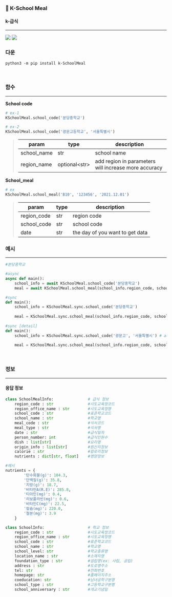 <h3> 🍞 K-School Meal </h3>

<h4>k-급식</h4> 

---
[![](https://img.shields.io/badge/Python-3.7|3.8|3.9|3.10-blue?style=flat-square&logo=python)](https://www.python.org/)
[![](https://img.shields.io/badge/KSchoolMeal-1.0.0Alpha-blue?style=flat-square)](https://pypi.org/project/k-SchoolMeal/)


<h3>다운</h3>

```
python3 -m pip install k-SchoolMeal
```

<br>

<h3> 함수 </h3>

---

**School code**

```py
# ex-1
KSchoolMeal.school_code('분당중학교')

# ex-2
KSchoolMeal.school_code('광문고등학교', '서울특별시')
```

> | param       | type           | description                                          |
> |-------------|----------------|------------------------------------------------------|
> | school_name | str            | school name                                          |
> | region_name | optional\<str> | add region in parameters will increase more accuracy |

**School_meal**

```py
# ex
KSchoolMeal.school_meal('B10', '123456', '2021.12.01')
```

>| param       | type | description                     |
>|-------------|------|---------------------------------|
>| region_code | str  | region code                     |
>| school_code | str  | school code                     |
>| date        | str  | the day of you want to get data 





<h3>예시</h3>

---

```py
#분당중학교

#async
async def main():
    school_info = await KSchoolMeal.school_code('분당중학교')
    meal = await KSchoolMeal.school_meal(school_info.region_code, school_info.school_code, '2021.11.01') #-> List[SchoolMealInfo] 

#sync
def main():
    school_info = KSchoolMeal.sync.school_code('분당중학교')
    
    meal = KSchoolMeal.sync.school_meal(school_info.region_code, school_info.school_code, '2021.11.01') #-> List[SchoolMealInfo]
    
#sync [detail]
def main():
    school_info = KSchoolMeal.sync.school_code('광문고', '서울특별시') # add region in parameters will increase more accuracy
    
    meal = KSchoolMeal.sync.school_meal(school_info.region_code, school_info.school_code, '2021.11.01') #-> List[SchoolMealInfo]
```

<br>

<h3>정보</h3>

---

<h4> 응답 정보 </h4>

```py
class SchoolMealInfo:               # 급식 정보
    region_code : str               #시도교육청코드
    region_office_name : str        #시도교육청명
    school_code : str               #표준학교코드
    school_name : str               #학교명
    meal_code : str                 #식사코드
    meal_type : str                 #식사명
    date : str                      #급식일자
    person_number: int              #급식인원수
    dish : list[str]                #요리명
    origin_info : list[str]         #원산지정보
    calorie : str                   #칼로리정보
    nutrients : dict[str, float]    #영양정보
```

```py
#예시
nutrients = {
        '탄수화물(g)': 104.3,
        '단백질(g)': 35.8,
        '지방(g)': 18.7,
        '비타민A(R.E)': 285.8,
        '티아민(mg)': 0.4,
        '리보플라빈(mg)': 0.6,
        '비타민C(mg)': 22.5,
        '칼슘(mg)': 220.0,
        '철분(mg)': 3.9
    }
```

```py
class SchoolInfo:                   # 학교 정보
    region_code : str               #시도교육청코드
    region_office_name : str        #시도교육청명
    school_code : str               #표준학교코드
    school_name : str               #학교명
    school_level: str               #학교종류명
    location_name : str             #소재지명
    foundation_type : str           #설립명(ex: 사립, 공립)
    address : str                   #도로명주소
    tel: str                        #전화번호
    homepage: str                   #홈페이지주소
    coeducation: str                #남녀공학구분명
    school_type : str               #고등학교구분명
    school_anniversary : str        #개교기념일
```